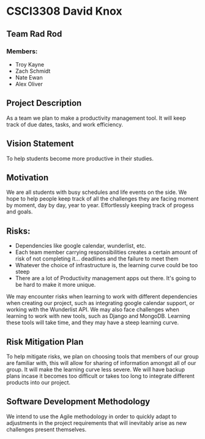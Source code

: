 <h1>CSCI3308 David Knox</h1>
<h2>Team Rad Rod</h2>
<h3>Members:</h3>
<ul>
	<li>Troy Kayne</li>
	<li>Zach Schmidt</li>
	<li>Nate Ewan</li>
	<li>Alex Oliver</li>
</ul>


<h2>Project Description</h2>
<p>As a team we plan to make a productivity management tool. It will keep track of due dates, tasks, and work efficiency.</p>

<h2>Vision Statement</h2>
<p>To help students become more productive in their studies.</p>

<h2>Motivation</h2>
<p> We are all students with busy schedules and life events on
    the side. We hope to help people keep track of all the 
    challenges they are facing moment by moment, day by day,
    year to year. Effortlessly keeping track of progess and goals.</p>

<h2>Risks:</h2>
<ul>
	<li>Dependencies like google calendar, wunderlist, etc.</li>
	<li>Each team member carrying responsibilities creates a certain amount of risk of not completing it... deadlines and the failure to meet them</li>
	<li>Whatever the choice of infrastructure is, the learning curve could be too steep</li>
	<li>There are a lot of Productivity management apps out there. It's going to be hard to make it more unique.</li>
</ul>
<p>We may encounter risks when learning to work with different
    dependencies when creating our project, such as integrating
    google calendar support, or working with the Wunderlist API.
    We may also face challenges when learning to work with new
    tools, such as Django and MongoDB. Learning these tools will
    take time, and they may have a steep learning curve.</p>


<h2>Risk Mitigation Plan</h2>
<p>To help mitigate risks, we plan on choosing tools that members
    of our group are familiar with, this will allow for sharing of
    information amongst all of our group. It will make the learning
    curve less severe. We will have backup plans incase it becomes 
    too difficult or takes too long to integrate different products
    into our project.</p>

<h2>Software Development Methodology</h2>
<p>We intend to use the Agile methodology in order to quickly
    adapt to adjustments in the project requirements that will
    inevitably arise as new challenges present themselves.</p>